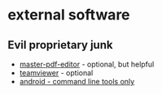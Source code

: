 # external software
## Evil proprietary junk

- [master-pdf-editor](https://code-industry.net/free-pdf-editor/) - optional, but helpful
- [teamviewer](https://www.teamviewer.com/en/download/linux/) - optional
- [android - command line tools only](https://developer.android.com/studio#downloads)
